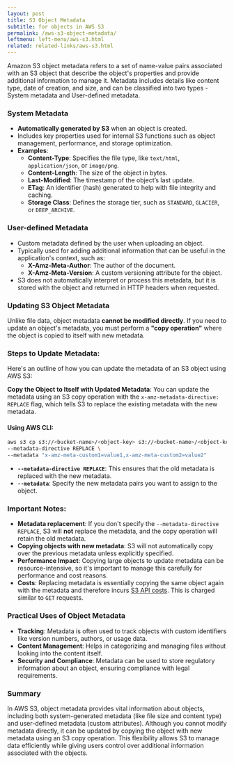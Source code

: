```yaml
---
layout: post
title: S3 Object Metadata 
subtitle: for objects in AWS S3
permalink: /aws-s3-object-metadata/
leftmenu: left-menu/aws-s3.html
related: related-links/aws-s3.html
---
```


Amazon S3 object metadata refers to a set of name-value pairs associated with an S3 object that describe the object's properties and provide additional information to manage it. Metadata includes details like content type, date of creation, and size, and can be classified into two types - System metadata and User-defined metadata.

### System Metadata
- **Automatically generated by S3** when an object is created.
- Includes key properties used for internal S3 functions such as object management, performance, and storage optimization.
- **Examples**:
  - **Content-Type**: Specifies the file type, like `text/html`, `application/json`, or `image/png`.
  - **Content-Length**: The size of the object in bytes.
  - **Last-Modified**: The timestamp of the object’s last update.
  - **ETag**: An identifier (hash) generated to help with file integrity and caching.
  - **Storage Class**: Defines the storage tier, such as `STANDARD`, `GLACIER`, or `DEEP_ARCHIVE`.

### User-defined Metadata
- Custom metadata defined by the user when uploading an object.
- Typically used for adding additional information that can be useful in the application's context, such as:
  - **X-Amz-Meta-Author**: The author of the document.
  - **X-Amz-Meta-Version**: A custom versioning attribute for the object.
- S3 does not automatically interpret or process this metadata, but it is stored with the object and returned in HTTP headers when requested.

### Updating S3 Object Metadata

Unlike file data, object metadata **cannot be modified directly**. If you need to update an object's metadata, you must perform a **"copy operation"** where the object is copied to itself with new metadata.

### Steps to Update Metadata:
Here's an outline of how you can update the metadata of an S3 object using AWS S3:

  **Copy the Object to Itself with Updated Metadata**:
   You can update the metadata using an S3 copy operation with the `x-amz-metadata-directive: REPLACE` flag, which tells S3 to replace the existing metadata with the new metadata.

   #### Using AWS CLI:
   ```bash
   aws s3 cp s3://<bucket-name>/<object-key> s3://<bucket-name>/<object-key> \
   --metadata-directive REPLACE \
   --metadata "x-amz-meta-custom1=value1,x-amz-meta-custom2=value2"
   ```

   - **`--metadata-directive REPLACE`**: This ensures that the old metadata is replaced with the new metadata.
   - **`--metadata`**: Specify the new metadata pairs you want to assign to the object.


### Important Notes:
- **Metadata replacement**: If you don't specify the `--metadata-directive REPLACE`, S3 will **not** replace the metadata, and the copy operation will retain the old metadata.
- **Copying objects with new metadata**: S3 will not automatically copy over the previous metadata unless explicitly specified.
- **Performance Impact**: Copying large objects to update metadata can be resource-intensive, so it's important to manage this carefully for performance and cost reasons.
- **Costs**: Replacing metadata is essentially copying the same object again with the metadata and therefore incurs [S3 API costs](/aws-s3-true-cost/). This is charged similar to `GET` requests. 

### Practical Uses of Object Metadata

- **Tracking**: Metadata is often used to track objects with custom identifiers like version numbers, authors, or usage data.
- **Content Management**: Helps in categorizing and managing files without looking into the content itself.
- **Security and Compliance**: Metadata can be used to store regulatory information about an object, ensuring compliance with legal requirements.

### Summary

In AWS S3, object metadata provides vital information about objects, including both system-generated metadata (like file size and content type) and user-defined metadata (custom attributes). Although you cannot modify metadata directly, it can be updated by copying the object with new metadata using an S3 copy operation. This flexibility allows S3 to manage data efficiently while giving users control over additional information associated with the objects.
